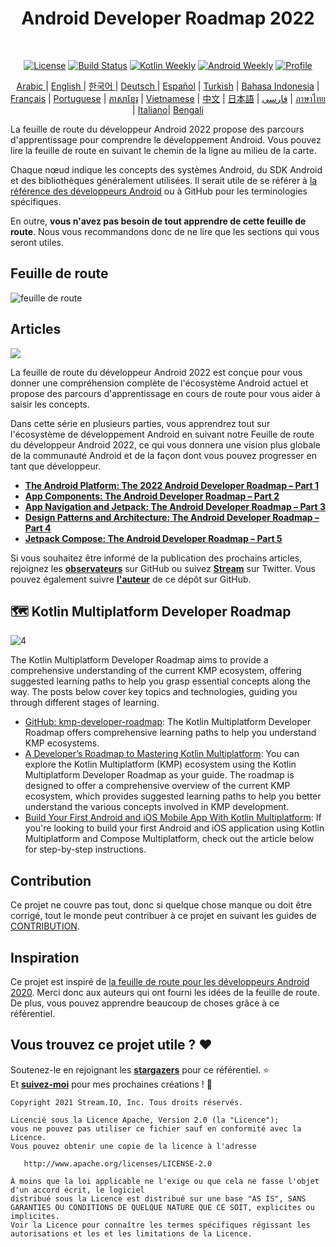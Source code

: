 <h1 align="center">Android Developer Roadmap 2022</h1></br>

<p align="center">
  <a href="https://opensource.org/licenses/Apache-2.0"><img alt="License" src="https://img.shields.io/badge/License-Apache%202.0-blue.svg"/></a>
  <a href="https://github.com/skydoves/android-developer-roadmap/actions/workflows/build.yml"><img alt="Build Status" src="https://github.com/skydoves/android-developer-roadmap/actions/workflows/build.yml/badge.svg"/></a>
  <a href="https://mailchi.mp/kotlinweekly/kotlin-weekly-279"><img alt="Kotlin Weekly" src="https://skydoves.github.io/badges/kotlin-weekly2.svg"/></a>
  <a href="https://androidweekly.net/issues/issue-495"><img alt="Android Weekly" src="https://skydoves.github.io/badges/android-weekly.svg"/></a>
  <a href="https://github.com/skydoves"><img alt="Profile" src="https://skydoves.github.io/badges/skydoves.svg"/></a>
</p>
<p align="center">
<a href="/README_AR.md" target="_blank"> Arabic </a> | <a href="/README.md" target="_blank"> English </a> | <a href="/README_KR.md" target="_blank"> 한국어 </a> | <a href="/README_DE.md" target="_blank"> Deutsch </a>| <a href="/README_ES.md" target="_blank"> Español</a> | <a href="/README_TR.md" target="_blank"> Turkish</a> | <a href="/README_ID.md" target="_blank"> Bahasa Indonesia</a> | <a href="/README_FR.md" target="_blank"> Français</a> | <a href="/README_PT.md" target="_blank"> Portuguese</a> | <a href="/README_KHM.md" target="_blank">ភាសាខ្មែរ</a> | <a href="/README_VI.md" target="_blank">Vietnamese</a> | <a href="/README_CN.md" target="_blank">中文</a> | <a href="/README_JP.md" target="_blank">日本語</a> | <a href="/README_FA.md" target="_blank">فارسی</a> | <a href="/README_TH.md" target="_blank">ภาษาไทย</a> | <a href="/README_IT.md" target="_blank">Italiano</a>| <a href="/README_BD.md" target="_blank">Bengali</a>
</p>

La feuille de route du développeur Android 2022 propose des parcours d'apprentissage pour comprendre le développement Android. Vous pouvez lire la feuille de route en suivant le chemin de la ligne au milieu de la carte.

Chaque nœud indique les concepts des systèmes Android, du SDK Android et des bibliothèques généralement utilisées. Il serait utile de se référer à [la référence des développeurs Android](https://developer.android.com/reference) ou à GitHub pour les terminologies spécifiques. <br>

En outre, **vous n'avez pas besoin de tout apprendre de cette feuille de route**. Nous vous recommandons donc de ne lire que les sections qui vous seront utiles.

## Feuille de route

<picture>
  <source media="(prefers-color-scheme: dark)" srcset="images/android_developer_roadmap_dark.png">
  <img alt="feuille de route" src="images/android_developer_roadmap.png">
</picture>

## Articles

<a href="https://getstream.io/blog/android-developer-roadmap/"><img src="images/article.png" /></a><br>

La feuille de route du développeur Android 2022 est conçue pour vous donner une compréhension complète de l'écosystème Android actuel et propose des parcours d'apprentissage en cours de route pour vous aider à saisir les concepts.<br>

Dans cette série en plusieurs parties, vous apprendrez tout sur l'écosystème de développement Android en suivant notre Feuille de route du développeur Android 2022, ce qui vous donnera une vision plus globale de la communauté Android et de la façon dont vous pouvez progresser en tant que développeur.

- **[The Android Platform: The 2022 Android Developer Roadmap – Part 1](https://getstream.io/blog/android-developer-roadmap/)**
- **[App Components: The Android Developer Roadmap – Part 2](https://getstream.io/blog/android-developer-roadmap-part-2/)**
- **[App Navigation and Jetpack: The Android Developer Roadmap – Part 3](https://getstream.io/blog/android-developer-roadmap-part-3/)**
- **[Design Patterns and Architecture: The Android Developer Roadmap – Part 4](https://getstream.io/blog/design-patterns-and-architecture-the-android-developer-roadmap-part-4/)**
- **[Jetpack Compose: The Android Developer Roadmap – Part 5](https://getstream.io/blog/android-developer-roadmap-part-5/)**

Si vous souhaitez être informé de la publication des prochains articles, rejoignez les **[observateurs](https://github.com/skydoves/android-developer-roadmap/watchers)** sur GitHub ou suivez **[Stream](https://twitter.com/getstream_io)** sur Twitter. Vous pouvez également suivre __[l'auteur](https://github.com/skydoves)__ de ce dépôt sur GitHub.

## 🗺 Kotlin Multiplatform Developer Roadmap

![4](https://github.com/user-attachments/assets/de94eca0-3672-4b45-92bc-9117d797fded)

The Kotlin Multiplatform Developer Roadmap aims to provide a comprehensive understanding of the current KMP ecosystem, offering suggested learning paths to help you grasp essential concepts along the way. The posts below cover key topics and technologies, guiding you through different stages of learning. <br>

- [GitHub: kmp-developer-roadmap](https://github.com/skydoves/kmp-developer-roadmap): The Kotlin Multiplatform Developer Roadmap offers comprehensive learning paths to help you understand KMP ecosystems.
- [A Developer’s Roadmap to Mastering Kotlin Multiplatform](https://getstream.io/blog/kotlin-multiplatform-roadmap/): You can explore the Kotlin Multiplatform (KMP) ecosystem using the Kotlin Multiplatform Developer Roadmap as your guide. The roadmap is designed to offer a comprehensive overview of the current KMP ecosystem, which provides suggested learning paths to help you better understand the various concepts involved in KMP development.
- [Build Your First Android and iOS Mobile App With Kotlin Multiplatform](https://getstream.io/blog/build-app-kotlin-multiplatform/): If you're looking to build your first Android and iOS application using Kotlin Multiplatform and Compose Multiplatform, check out the article below for step-by-step instructions.

## Contribution

Ce projet ne couvre pas tout, donc si quelque chose manque ou doit être corrigé, tout le monde peut contribuer à ce projet en suivant les guides de [CONTRIBUTION](https://github.com/skydoves/android-developer-roadmap/blob/main/CONTRIBUTING.md).

## Inspiration

Ce projet est inspiré de [la feuille de route pour les développeurs Android 2020](https://github.com/mobile-roadmap/android-developer-roadmap). Merci donc aux auteurs qui ont fourni les idées de la feuille de route. De plus, vous pouvez apprendre beaucoup de choses grâce à ce référentiel.

## Vous trouvez ce projet utile ? ❤️

Soutenez-le en rejoignant les __[stargazers](https://github.com/skydoves/android-developer-roadmap/stargazers)__ pour ce référentiel. ⭐ <br>
Et __[suivez-moi](https://github.com/skydoves)__ pour mes prochaines créations ! 🤩

```
Copyright 2021 Stream.IO, Inc. Tous droits réservés.

Licencié sous la Licence Apache, Version 2.0 (la "Licence");
vous ne pouvez pas utiliser ce fichier sauf en conformité avec la Licence.
Vous pouvez obtenir une copie de la licence à l'adresse

   http://www.apache.org/licenses/LICENSE-2.0

À moins que la loi applicable ne l'exige ou que cela ne fasse l'objet d'un accord écrit, le logiciel
distribué sous la Licence est distribué sur une base "AS IS", SANS GARANTIES OU CONDITIONS DE QUELQUE NATURE QUE CE SOIT, explicites ou implicites.
Voir la Licence pour connaître les termes spécifiques régissant les autorisations et les et les limitations de la Licence.
```
